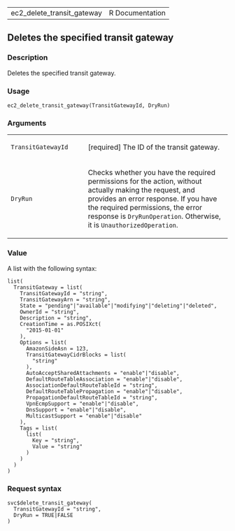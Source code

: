 <table style="width: 100%;">
<tbody>
<tr class="odd">
<td>ec2_delete_transit_gateway</td>
<td style="text-align: right;">R Documentation</td>
</tr>
</tbody>
</table>

## Deletes the specified transit gateway

### Description

Deletes the specified transit gateway.

### Usage

    ec2_delete_transit_gateway(TransitGatewayId, DryRun)

### Arguments

<table>
<colgroup>
<col style="width: 35%" />
<col style="width: 65%" />
</colgroup>
<tbody>
<tr class="odd">
<td><code
id="ec2_delete_transit_gateway_:_TransitGatewayId">TransitGatewayId</code></td>
<td><p>[required] The ID of the transit gateway.</p></td>
</tr>
<tr class="even">
<td><code id="ec2_delete_transit_gateway_:_DryRun">DryRun</code></td>
<td><p>Checks whether you have the required permissions for the action,
without actually making the request, and provides an error response. If
you have the required permissions, the error response is
<code>DryRunOperation</code>. Otherwise, it is
<code>UnauthorizedOperation</code>.</p></td>
</tr>
</tbody>
</table>

### Value

A list with the following syntax:

    list(
      TransitGateway = list(
        TransitGatewayId = "string",
        TransitGatewayArn = "string",
        State = "pending"|"available"|"modifying"|"deleting"|"deleted",
        OwnerId = "string",
        Description = "string",
        CreationTime = as.POSIXct(
          "2015-01-01"
        ),
        Options = list(
          AmazonSideAsn = 123,
          TransitGatewayCidrBlocks = list(
            "string"
          ),
          AutoAcceptSharedAttachments = "enable"|"disable",
          DefaultRouteTableAssociation = "enable"|"disable",
          AssociationDefaultRouteTableId = "string",
          DefaultRouteTablePropagation = "enable"|"disable",
          PropagationDefaultRouteTableId = "string",
          VpnEcmpSupport = "enable"|"disable",
          DnsSupport = "enable"|"disable",
          MulticastSupport = "enable"|"disable"
        ),
        Tags = list(
          list(
            Key = "string",
            Value = "string"
          )
        )
      )
    )

### Request syntax

    svc$delete_transit_gateway(
      TransitGatewayId = "string",
      DryRun = TRUE|FALSE
    )
